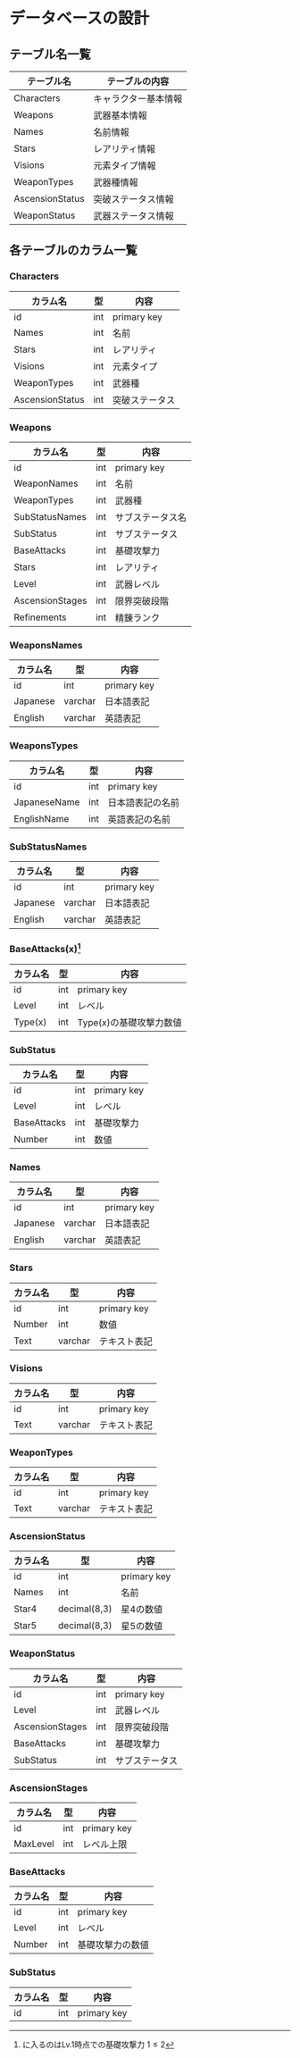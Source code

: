 # データベースの設計

## テーブル名一覧

|テーブル名|テーブルの内容|
|-|-|
|Characters|キャラクター基本情報|
|Weapons|武器基本情報|
|Names|名前情報|
|Stars|レアリティ情報|
|Visions|元素タイプ情報|
|WeaponTypes|武器種情報|
|AscensionStatus|突破ステータス情報|
|WeaponStatus|武器ステータス情報|

## 各テーブルのカラム一覧
### Characters
|カラム名|型|内容|
|-|-|-|
|id|int|primary key|
|Names|int|名前|
|Stars|int|レアリティ|
|Visions|int|元素タイプ|
|WeaponTypes|int|武器種|
|AscensionStatus|int|突破ステータス|

### Weapons
|カラム名|型|内容|
|-|-|-|
|id|int|primary key|
|WeaponNames|int|名前|
|WeaponTypes|int|武器種|
|SubStatusNames|int|サブステータス名|
|SubStatus|int|サブステータス|
|BaseAttacks|int|基礎攻撃力|
|Stars|int|レアリティ|
|Level|int|武器レベル|
|AscensionStages|int|限界突破段階|
|Refinements|int|精錬ランク|

### WeaponsNames
|カラム名|型|内容|
|-|-|-|
|id|int|primary key|
|Japanese|varchar|日本語表記|
|English|varchar|英語表記|

### WeaponsTypes
|カラム名|型|内容|
|-|-|-|
|id|int|primary key|
|JapaneseName|int|日本語表記の名前|
|EnglishName|int|英語表記の名前|

### SubStatusNames
|カラム名|型|内容|
|-|-|-|
|id|int|primary key|
|Japanese|varchar|日本語表記|
|English|varchar|英語表記|

### BaseAttacks(x)[^1]
[^1]:に入るのはLv.1時点での基礎攻撃力 $1\leq2$

|カラム名|型|内容|
|-|-|-|
|id|int|primary key|
|Level|int|レベル|
|Type(x)|int|Type(x)の基礎攻撃力数値|

### SubStatus
|カラム名|型|内容|
|-|-|-|
|id|int|primary key|
|Level|int|レベル|
|BaseAttacks|int|基礎攻撃力|
|Number|int|数値|









### Names
|カラム名|型|内容|
|-|-|-|
|id|int|primary key|
|Japanese|varchar|日本語表記|
|English|varchar|英語表記|

### Stars
|カラム名|型|内容|
|-|-|-|
|id|int|primary key|
|Number|int|数値|
|Text|varchar|テキスト表記|

### Visions
|カラム名|型|内容|
|-|-|-|
|id|int|primary key|
|Text|varchar|テキスト表記|

### WeaponTypes
|カラム名|型|内容|
|-|-|-|
|id|int|primary key|
|Text|varchar|テキスト表記|

### AscensionStatus
|カラム名|型|内容|
|-|-|-|
|id|int|primary key|
|Names|int|名前|
|Star4|decimal(8,3)|星4の数値|
|Star5|decimal(8,3)|星5の数値|

### WeaponStatus
|カラム名|型|内容|
|-|-|-|
|id|int|primary key|
|Level|int|武器レベル|
|AscensionStages|int|限界突破段階|
|BaseAttacks|int|基礎攻撃力|
|SubStatus|int|サブステータス|

### AscensionStages
|カラム名|型|内容|
|-|-|-|
|id|int|primary key|
|MaxLevel|int|レベル上限|

### BaseAttacks
|カラム名|型|内容|
|-|-|-|
|id|int|primary key|
|Level|int|レベル|
|Number|int|基礎攻撃力の数値|

### SubStatus
|カラム名|型|内容|
|-|-|-|
|id|int|primary key|